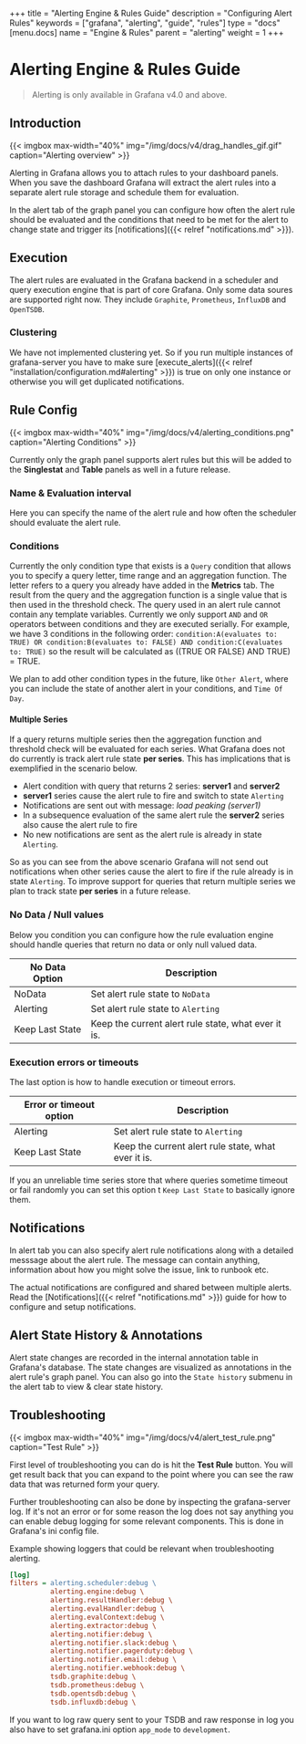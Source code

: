 +++
title = "Alerting Engine & Rules Guide"
description = "Configuring Alert Rules"
keywords = ["grafana", "alerting", "guide", "rules"]
type = "docs"
[menu.docs]
name = "Engine & Rules"
parent = "alerting"
weight = 1
+++

# Alerting Engine & Rules Guide

> Alerting is only available in Grafana v4.0 and above.

## Introduction

{{< imgbox max-width="40%" img="/img/docs/v4/drag_handles_gif.gif" caption="Alerting overview" >}}

Alerting in Grafana allows you to attach rules to your dashboard panels. When you save the dashboard
Grafana will extract the alert rules into a separate alert rule storage and schedule them for evaluation.

In the alert tab of the graph panel you can configure how often the alert rule should be evaluated
and the conditions that need to be met for the alert to change state and trigger its
[notifications]({{< relref "notifications.md" >}}).

## Execution

The alert rules are evaluated in the Grafana backend in a scheduler and query execution engine that is part
of core Grafana. Only some data soures are supported right now. They include `Graphite`, `Prometheus`,
`InfluxDB` and `OpenTSDB`.

### Clustering

We have not implemented clustering yet. So if you run multiple instances of grafana-server
you have to make sure [execute_alerts]({{< relref "installation/configuration.md#alerting" >}})
is true on only one instance or otherwise you will get duplicated notifications.

<div class="clearfix"></div>

## Rule Config

{{< imgbox max-width="40%" img="/img/docs/v4/alerting_conditions.png" caption="Alerting Conditions" >}}

Currently only the graph panel supports alert rules but this will be added to the **Singlestat** and **Table**
panels as well in a future release.

### Name & Evaluation interval

Here you can specify the name of the alert rule and how often the scheduler should evaluate the alert rule.

### Conditions

Currently the only condition type that exists is a `Query` condition that allows you to
specify a query letter, time range and an aggregation function. The letter refers to
a query you already have added in the **Metrics** tab. The result from the query and the aggregation function is
a single value that is then used in the threshold check. The query used in an alert rule cannot
contain any template variables. Currently we only support `AND` and `OR` operators between conditions and they are executed serially.
For example, we have 3 conditions in the following order:
`condition:A(evaluates to: TRUE) OR condition:B(evaluates to: FALSE) AND condition:C(evaluates to: TRUE)`
so the result will be calculated as ((TRUE OR FALSE) AND TRUE) = TRUE.

We plan to add other condition types in the future, like `Other Alert`, where you can include the state
of another alert in your conditions, and `Time Of Day`.

#### Multiple Series

If a query returns multiple series then the aggregation function and threshold check will be evaluated for each series.
What Grafana does not do currently is track alert rule state **per series**. This has implications that is exemplified
in the scenario below.

- Alert condition with query that returns 2 series: **server1** and **server2**
- **server1** series cause the alert rule to fire and switch to state `Alerting`
- Notifications are sent out with message:  _load peaking (server1)_
- In a subsequence evaluation of the same alert rule the **server2** series also cause the alert rule to fire
- No new notifications are sent as the alert rule is already in state `Alerting`.

So as you can see from the above scenario Grafana will not send out notifications when other series cause the alert
to fire if the rule already is in state `Alerting`. To improve support for queries that return multiple series
we plan to track state **per series** in a future release.

### No Data / Null values

Below you condition you can configure how the rule evaluation engine should handle queries that return no data or only null valued
data.

No Data Option | Description
------------ | -------------
NoData | Set alert rule state to `NoData`
Alerting | Set alert rule state to `Alerting`
Keep Last State | Keep the current alert rule state, what ever it is.

### Execution errors or timeouts

The last option is how to handle execution or timeout errors.

Error or timeout option | Description
------------ | -------------
Alerting | Set alert rule state to `Alerting`
Keep Last State | Keep the current alert rule state, what ever it is.

If you an unreliable time series store that where queries sometime timeout or fail randomly you can set this option
t `Keep Last State` to basically ignore them.

## Notifications

In alert tab you can also specify alert rule notifications along with a detailed messsage about the alert rule.
The message can contain anything, information about how you might solve the issue, link to runbook etc.

The actual notifications are configured and shared between multiple alerts. Read the
[Notifications]({{< relref "notifications.md" >}}) guide for how to configure and setup notifications.

## Alert State History & Annotations

Alert state changes are recorded in the internal annotation table in Grafana's database. The state changes
are visualized as annotations in the alert rule's graph panel. You can also go into the `State history`
submenu in the alert tab to view & clear state history.

## Troubleshooting

{{< imgbox max-width="40%" img="/img/docs/v4/alert_test_rule.png" caption="Test Rule" >}}

First level of troubleshooting you can do is hit the **Test Rule** button. You will get result back that you can expand
to the point where you can see the raw data that was returned form your query.

Further troubleshooting can also be done by inspecting the grafana-server log. If it's not an error or for some reason
the log does not say anything you can enable debug logging for some relevant components. This is done
in Grafana's ini config file.

Example showing loggers that could be relevant when troubleshooting alerting.

```ini
[log]
filters = alerting.scheduler:debug \
          alerting.engine:debug \
          alerting.resultHandler:debug \
          alerting.evalHandler:debug \
          alerting.evalContext:debug \
          alerting.extractor:debug \
          alerting.notifier:debug \
          alerting.notifier.slack:debug \
          alerting.notifier.pagerduty:debug \
          alerting.notifier.email:debug \
          alerting.notifier.webhook:debug \
          tsdb.graphite:debug \
          tsdb.prometheus:debug \
          tsdb.opentsdb:debug \
          tsdb.influxdb:debug \
```

If you want to log raw query sent to your TSDB and raw response in log you also have to set grafana.ini option `app_mode` to
`development`.
